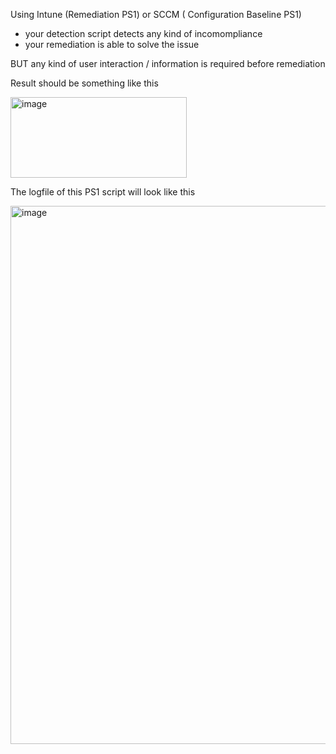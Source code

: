 Using Intune (Remediation PS1)  or SCCM ( Configuration Baseline PS1)
- your detection script detects any kind of incomompliance
- your remediation is able to solve the issue

BUT 
 any kind of user interaction / information is required before remediation
 
Result should be something like this

<img width="282" height="129" alt="image" src="https://github.com/user-attachments/assets/e33df1f5-23d0-45de-8e4c-ebe6128792b8" />

The logfile of this PS1 script will look like this

<img width="1685" height="861" alt="image" src="https://github.com/user-attachments/assets/7000bbca-37d1-4621-b53d-f48446828d6c" />
